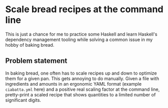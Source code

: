 # Scale bread recipes at the command line

This is just a chance for me to practice some Haskell and learn Haskell's
dependency management tooling while solving a common issue in my hobby of
baking bread.

## Problem statement

In baking bread, one often has to scale recipes up and down to optimize them
for a given pan. This gets annoying to do manually.  Given a file with
ingredients and amounts in an ergonomic YAML format (example `ciabatta.yml`
here) and a positive real scaling factor at the command line, pretty-print a
scaled recipe that shows quantities to a limited number of significant digits.
